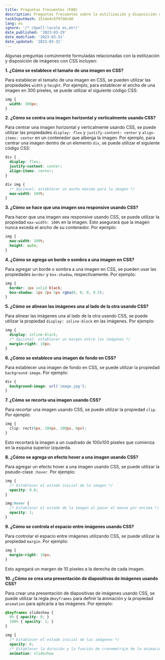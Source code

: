 ```yaml
---
title: Preguntas frecuentes (FAQ)
description: Preguntas frecuentes sobre la estilización y disposición de imágenes con CSS
taskInputHash: 1514e4c8f97ddc60
lang: es
ignore: '/* cSpell:locale es,en*/'
date_published: '2023-03-29'
date_modified: '2023-03-31'
date_updated: '2023-03-31'
---
```

Algunas preguntas comúnmente formuladas relacionadas con la estilización y disposición de imágenes con CSS incluyen:

**1. ¿Cómo se establece el tamaño de una imagen en CSS?**

Para establecer el tamaño de una imagen en CSS, se pueden utilizar las propiedades `width` y `height`. Por ejemplo, para establecer el ancho de una imagen en 300 píxeles, se puede utilizar el siguiente código CSS:

```css
img {
  width: 300px;
}
``` 

**2. ¿Cómo se centra una imagen horizontal y verticalmente usando CSS?**

Para centrar una imagen horizontal y verticalmente usando CSS, se puede utilizar las propiedades `display: flex` y `justify-content: center` y `align-items: center` en un contenedor que alberga la imagen. Por ejemplo, para centrar una imagen dentro de un elemento `div`, se puede utilizar el siguiente código CSS:

```css
div {
  display: flex;
  justify-content: center;
  align-items: center;
}

div img {
  /* Opcional: establecer un ancho máximo para la imagen */
  max-width: 100%;
}
``` 

**3. ¿Cómo se hace que una imagen sea responsive usando CSS?**

Para hacer que una imagen sea responsive usando CSS, se puede utilizar la propiedad `max-width: 100%` en la imagen. Esto asegurará que la imagen nunca exceda el ancho de su contenedor. Por ejemplo:

```css
img {
  max-width: 100%;
  height: auto;
}
``` 

**4. ¿Cómo se agrega un borde o sombra a una imagen en CSS?**

Para agregar un borde o sombra a una imagen en CSS, se pueden usar las propiedades `border` y `box-shadow`, respectivamente. Por ejemplo:

```css
img {
  border: 1px solid black;
  box-shadow: 2px 2px 5px rgba(0, 0, 0, 0.5);
}
``` 

**5. ¿Cómo se alinean las imágenes una al lado de la otra usando CSS?**

Para alinear las imágenes una al lado de la otra usando CSS, se puede utilizar la propiedad `display: inline-block` en las imágenes. Por ejemplo:

```css
img {
  display: inline-block;
  /* Opcional: establecer un margen entre las imágenes */
  margin-right: 10px;
}
``` 

**6. ¿Cómo se establece una imagen de fondo en CSS?**

Para establecer una imagen de fondo en CSS, se puede utilizar la propiedad `background-image`. Por ejemplo:

```css
div {
  background-image: url('image.jpg');
}
``` 

**7. ¿Cómo se recorta una imagen usando CSS?**

Para recortar una imagen usando CSS, se puede utilizar la propiedad `clip`. Por ejemplo:

```css
img {
  clip: rect(0px, 100px, 100px, 0px);
}
```

Esto recortará la imagen a un cuadrado de 100x100 píxeles que comienza en la esquina superior izquierda. 

**8. ¿Cómo se agrega un efecto hover a una imagen usando CSS?**

Para agregar un efecto hover a una imagen usando CSS, se puede utilizar la pseudo-clase `:hover`. Por ejemplo:

```css
img {
  /* Establecer el estado inicial de la imagen */
  opacity: 0.8;
}

img:hover {
  /* Establecer el estado de la imagen al pasar el mouse por encima */
  opacity: 1;
}
``` 

**9. ¿Cómo se controla el espacio entre imágenes usando CSS?**

Para controlar el espacio entre imágenes utilizando CSS, se puede utilizar la propiedad `margin`. Por ejemplo:

```css
img {
  margin-right: 10px;
}
```

Esto agregará un margen de 10 píxeles a la derecha de cada imagen.

**10. ¿Cómo se crea una presentación de diapositivas de imágenes usando CSS?**

Para crear una presentación de diapositivas de imágenes usando CSS, se puede utilizar la regla `@keyframes` para definir la animación y la propiedad `animation` para aplicarla a las imágenes. Por ejemplo:

```css
@keyframes slideshow {
  0% { opacity: 0; }
  100% { opacity: 1; }
}

img {
  /* Establecer el estado inicial de las imágenes */
  opacity: 0;
  /* Establecer la duración y la función de cronometraje de la animación */
  animation: slideshow

